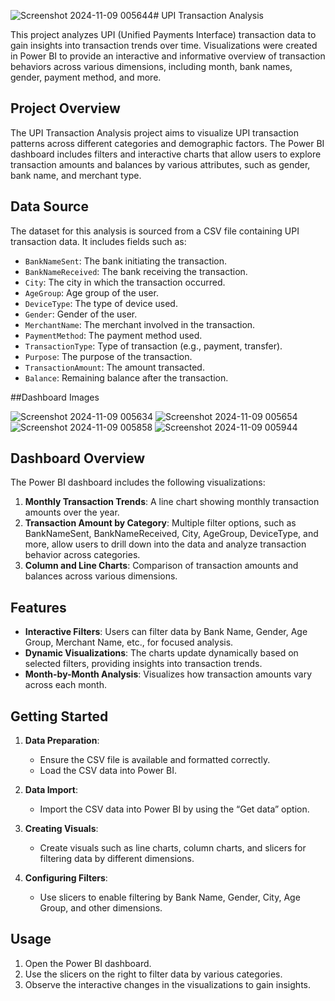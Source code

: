 ![Screenshot 2024-11-09 005644](https://github.com/user-attachments/assets/554d50b9-8c73-4abf-a200-427c00bf7f81)# UPI Transaction Analysis

This project analyzes UPI (Unified Payments Interface) transaction data to gain insights into transaction trends over time. Visualizations were created in Power BI to provide an interactive and informative overview of transaction behaviors across various dimensions, including month, bank names, gender, payment method, and more.

## Project Overview

The UPI Transaction Analysis project aims to visualize UPI transaction patterns across different categories and demographic factors. The Power BI dashboard includes filters and interactive charts that allow users to explore transaction amounts and balances by various attributes, such as gender, bank name, and merchant type.

## Data Source

The dataset for this analysis is sourced from a CSV file containing UPI transaction data. It includes fields such as:
- `BankNameSent`: The bank initiating the transaction.
- `BankNameReceived`: The bank receiving the transaction.
- `City`: The city in which the transaction occurred.
- `AgeGroup`: Age group of the user.
- `DeviceType`: The type of device used.
- `Gender`: Gender of the user.
- `MerchantName`: The merchant involved in the transaction.
- `PaymentMethod`: The payment method used.
- `TransactionType`: Type of transaction (e.g., payment, transfer).
- `Purpose`: The purpose of the transaction.
- `TransactionAmount`: The amount transacted.
- `Balance`: Remaining balance after the transaction.
  
##Dashboard Images

![Screenshot 2024-11-09 005634](https://github.com/user-attachments/assets/bf4009c2-dc28-4aa1-b7a9-6c55b43140d0)
![Screenshot 2024-11-09 005654](https://github.com/user-attachments/assets/5a34b4f9-b51a-4a06-bdf0-c9c9bbba9fa2)
![Screenshot 2024-11-09 005858](https://github.com/user-attachments/assets/da04fe64-f1ac-41e3-9f74-7340eb6442c6)
![Screenshot 2024-11-09 005944](https://github.com/user-attachments/assets/7543376e-a1ed-4e85-8875-9d1a9e1eefd6)

## Dashboard Overview

The Power BI dashboard includes the following visualizations:

1. **Monthly Transaction Trends**: A line chart showing monthly transaction amounts over the year.
2. **Transaction Amount by Category**: Multiple filter options, such as BankNameSent, BankNameReceived, City, AgeGroup, DeviceType, and more, allow users to drill down into the data and analyze transaction behavior across categories.
3. **Column and Line Charts**: Comparison of transaction amounts and balances across various dimensions.

## Features

- **Interactive Filters**: Users can filter data by Bank Name, Gender, Age Group, Merchant Name, etc., for focused analysis.
- **Dynamic Visualizations**: The charts update dynamically based on selected filters, providing insights into transaction trends.
- **Month-by-Month Analysis**: Visualizes how transaction amounts vary across each month.

## Getting Started

1. **Data Preparation**:
   - Ensure the CSV file is available and formatted correctly.
   - Load the CSV data into Power BI.

2. **Data Import**:
   - Import the CSV data into Power BI by using the “Get data” option.

3. **Creating Visuals**:
   - Create visuals such as line charts, column charts, and slicers for filtering data by different dimensions.

4. **Configuring Filters**:
   - Use slicers to enable filtering by Bank Name, Gender, City, Age Group, and other dimensions.

## Usage

1. Open the Power BI dashboard.
2. Use the slicers on the right to filter data by various categories.
3. Observe the interactive changes in the visualizations to gain insights.

